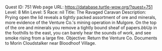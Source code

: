 Quest ID: 751
Web page URL: https://database.turtle-wow.org/?quest=751
Level: 8
Min Level: 5
Race: nil
Title: The Ravaged Caravan
Description: Prying open the lid reveals a tightly packed assortment of ore and minerals, more evidence of the Venture Co.'s mining operation in Mulgore. On the top of the ore and minerals you remove a tightly bound sheaf of papers.$b$bUp in the foothills to the east, you can barely hear the sounds of work, and see smoke rising from a large fire.
Objective: Return the Venture Co. Documents to Morin Cloudstalker near Bloodhoof Village.
